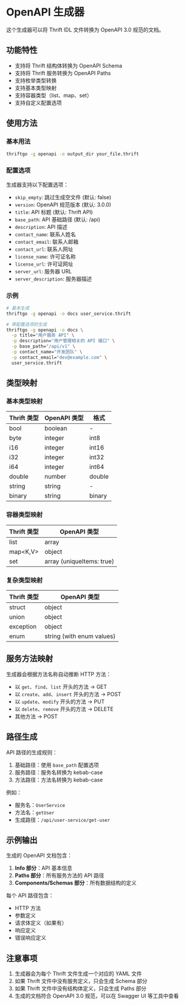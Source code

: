 # OpenAPI 生成器

这个生成器可以将 Thrift IDL 文件转换为 OpenAPI 3.0 规范的文档。

## 功能特性

- 支持将 Thrift 结构体转换为 OpenAPI Schema
- 支持将 Thrift 服务转换为 OpenAPI Paths
- 支持枚举类型转换
- 支持基本类型映射
- 支持容器类型（list、map、set）
- 支持自定义配置选项

## 使用方法

### 基本用法

```bash
thriftgo -g openapi -o output_dir your_file.thrift
```

### 配置选项

生成器支持以下配置选项：

- `skip_empty`: 跳过生成空文件 (默认: false)
- `version`: OpenAPI 规范版本 (默认: 3.0.0)
- `title`: API 标题 (默认: Thrift API)
- `base_path`: API 基础路径 (默认: /api)
- `description`: API 描述
- `contact_name`: 联系人姓名
- `contact_email`: 联系人邮箱
- `contact_url`: 联系人网址
- `license_name`: 许可证名称
- `license_url`: 许可证网址
- `server_url`: 服务器 URL
- `server_description`: 服务器描述

### 示例

```bash
# 基本生成
thriftgo -g openapi -o docs user_service.thrift

# 带配置选项的生成
thriftgo -g openapi -o docs \
  -p title="用户服务 API" \
  -p description="用户管理相关的 API 接口" \
  -p base_path="/api/v1" \
  -p contact_name="开发团队" \
  -p contact_email="dev@example.com" \
  user_service.thrift
```

## 类型映射

### 基本类型映射

| Thrift 类型 | OpenAPI 类型 | 格式 |
|------------|-------------|------|
| bool | boolean | - |
| byte | integer | int8 |
| i16 | integer | int16 |
| i32 | integer | int32 |
| i64 | integer | int64 |
| double | number | double |
| string | string | - |
| binary | string | binary |

### 容器类型映射

| Thrift 类型 | OpenAPI 类型 |
|------------|-------------|
| list<T> | array |
| map<K,V> | object |
| set<T> | array (uniqueItems: true) |

### 复杂类型映射

| Thrift 类型 | OpenAPI 类型 |
|------------|-------------|
| struct | object |
| union | object |
| exception | object |
| enum | string (with enum values) |

## 服务方法映射

生成器会根据方法名称自动推断 HTTP 方法：

- 以 `get`、`find`、`list` 开头的方法 → GET
- 以 `create`、`add`、`insert` 开头的方法 → POST
- 以 `update`、`modify` 开头的方法 → PUT
- 以 `delete`、`remove` 开头的方法 → DELETE
- 其他方法 → POST

## 路径生成

API 路径的生成规则：

1. 基础路径：使用 `base_path` 配置选项
2. 服务路径：服务名转换为 kebab-case
3. 方法路径：方法名转换为 kebab-case

例如：
- 服务名：`UserService`
- 方法名：`getUser`
- 生成路径：`/api/user-service/get-user`

## 示例输出

生成的 OpenAPI 文档包含：

1. **Info 部分**：API 基本信息
2. **Paths 部分**：所有服务方法的 API 路径
3. **Components/Schemas 部分**：所有数据结构的定义

每个 API 路径包含：
- HTTP 方法
- 参数定义
- 请求体定义（如果有）
- 响应定义
- 错误响应定义

## 注意事项

1. 生成器会为每个 Thrift 文件生成一个对应的 YAML 文件
2. 如果 Thrift 文件中没有服务定义，只会生成 Schema 部分
3. 如果 Thrift 文件中没有结构体定义，只会生成 Paths 部分
4. 生成的文档符合 OpenAPI 3.0 规范，可以在 Swagger UI 等工具中查看
